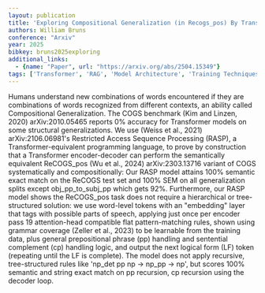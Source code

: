 ```yaml
---
layout: publication
title: 'Exploring Compositional Generalization (in Recogs_pos) By Transformers Using Restricted Access Sequence Processing (RASP)'
authors: William Bruns
conference: "Arxiv"
year: 2025
bibkey: bruns2025exploring
additional_links:
  - {name: "Paper", url: "https://arxiv.org/abs/2504.15349"}
tags: ['Transformer', 'RAG', 'Model Architecture', 'Training Techniques', 'Attention Mechanism', 'Pretraining Methods', 'Arxiv']
---
```

Humans understand new combinations of words encountered if they are
combinations of words recognized from different contexts, an ability called
Compositional Generalization. The COGS benchmark (Kim and Linzen, 2020)
arXiv:2010.05465 reports 0% accuracy for Transformer models on some structural
generalizations. We use (Weiss et al., 2021) arXiv:2106.06981's Restricted
Access Sequence Processing (RASP), a Transformer-equivalent programming
language, to prove by construction that a Transformer encoder-decoder can
perform the semantically equivalent ReCOGS_pos (Wu et al., 2024)
arXiv:2303.13716 variant of COGS systematically and compositionally: Our RASP
model attains 100% semantic exact match on the ReCOGS test set and 100% SEM on
all generalization splits except obj_pp_to_subj_pp which gets 92%. Furthermore,
our RASP model shows the ReCOGS_pos task does not require a hierarchical or
tree-structured solution: we use word-level tokens with an "embedding" layer
that tags with possible parts of speech, applying just once per encoder pass 19
attention-head compatible flat pattern-matching rules, shown using grammar
coverage (Zeller et al., 2023) to be learnable from the training data, plus
general prepositional phrase (pp) handling and sentential complement (cp)
handling logic, and output the next logical form (LF) token (repeating until
the LF is complete). The model does not apply recursive, tree-structured rules
like 'np_det pp np -> np_pp -> np', but scores 100% semantic and string exact
match on pp recursion, cp recursion using the decoder loop.
